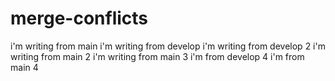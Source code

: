 # merge-conflicts
i'm writing from main
i'm writing from develop
i'm writing from develop 2
i'm writing from main 2
i'm writing from main 3
i'm from develop 4
i'm from main 4

